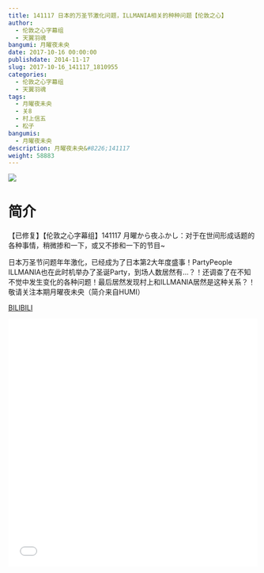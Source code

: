 ```yaml
---
title: 141117 日本的万圣节激化问题，ILLMANIA相关的种种问题【伦敦之心】
author: 
  - 伦敦之心字幕组
  - 天翼羽魂
bangumi: 月曜夜未央
date: 2017-10-16 00:00:00
publishdate: 2014-11-17
slug: 2017-10-16_141117_1810955
categories: 
  - 伦敦之心字幕组
  - 天翼羽魂
tags: 
  - 月曜夜未央
  - 关8
  - 村上信五
  - 松子
bangumis: 
  - 月曜夜未央
description: 月曜夜未央&#8226;141117
weight: 58883
---
```


![](https://i.imgur.com/MaSp9rZ.jpg)

# 简介  
【已修复】【伦敦之心字幕组】141117 月曜から夜ふかし：对于在世间形成话题的各种事情，稍微掺和一下，或又不掺和一下的节目~

日本万圣节问题年年激化，已经成为了日本第2大年度盛事！PartyPeople ILLMANIA也在此时机举办了圣诞Party，到场人数居然有…？！还调查了在不知不觉中发生变化的各种问题！最后居然发现村上和ILLMANIA居然是这种关系？！敬请关注本期月曜夜未央（简介来自HUMI）

  [BILIBILI](https://www.bilibili.com/video/av1810955/)


  <iframe src="//www.bilibili.com/html/html5player.html?cid=3901498&aid=1810955" width="100%" height="500" frameborder="0" allowfullscreen="allowfullscreen"></iframe>
